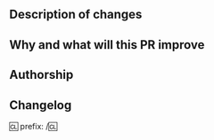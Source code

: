 <!-- We recommend to check the contributing page before opening pull requests. -->
<!-- https://github.com/NebulaSS13/Nebula/blob/dev/CONTRIBUTING.md -->

<!-- !! PLEASE, READ THIS !! -->
<!-- If you opening a pull request which changes A LOT icon/map files: -->
<!-- Add [IDB IGNORE] (to ignore icon files diff) or [MDB IGNORE] (to ignore map files diff) in PR title. -->
<!-- These tags created to prevent parsing a huge diffs and not overload IconDiffBot and MapDiffBot. -->

## Description of changes

<!-- Describe The Pull Request. Please be sure every change is documented or this can delay review and even discourage maintainers from merging your PR! -->

## Why and what will this PR improve

<!-- Please add a short description of why you think these changes would benefit the game. If you can't justify it in words, it might not be worth adding. -->

## Authorship

<!-- Describe original authors of changes to credit them. -->

## Changelog

:cl:
prefix:
/:cl:

<!-- Replace `prefix` with one of tags below. You can add more tags for multiple changelog entries.

- bugfix
- balance
- tweak
- soundadd
- sounddel
- rscadd
- rscdel
- imageadd
- imagedel
- maptweak
- spellcheck
- experiment
- admin

-->
